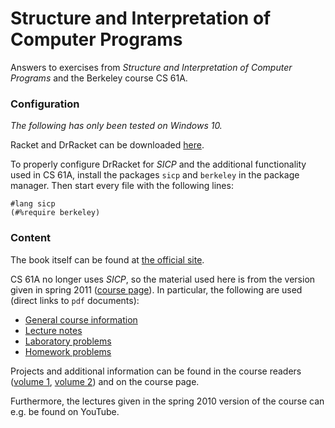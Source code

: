 # Structure and Interpretation of Computer Programs

Answers to exercises from *Structure and Interpretation of Computer Programs* and the Berkeley course CS 61A.


### Configuration

*The following has only been tested on Windows 10.*

Racket and DrRacket can be downloaded [here](http://racket-lang.org/).

To properly configure DrRacket for *SICP* and the additional functionality used in CS 61A, install the packages `sicp` and `berkeley` in the package manager. Then start every file with the following lines:

    #lang sicp
    (#%require berkeley)


### Content

The book itself can be found at [the official site](http://mitpress.mit.edu/sites/default/files/sicp/index.html).

CS 61A no longer uses *SICP*, so the material used here is from the version given in spring 2011 ([course page](https://inst.eecs.berkeley.edu/~cs61a/sp11/)). In particular, the following are used (direct links to `pdf` documents):

* [General course information](https://inst.eecs.berkeley.edu/~cs61a/sp11/0.pdf)
* [Lecture notes](https://inst.eecs.berkeley.edu/~cs61a/reader/notes.pdf)
* [Laboratory problems](https://inst.eecs.berkeley.edu/~cs61a/reader/nodate-labs.pdf)
* [Homework problems](https://inst.eecs.berkeley.edu/~cs61a/reader/nodate-hw.pdf)

Projects and additional information can be found in the course readers ([volume 1](https://inst.eecs.berkeley.edu/~cs61a/reader/vol1.html), [volume 2](https://inst.eecs.berkeley.edu/~cs61a/reader/vol2.html)) and on the course page.

Furthermore, the lectures given in the spring 2010 version of the course can e.g. be found on YouTube.
